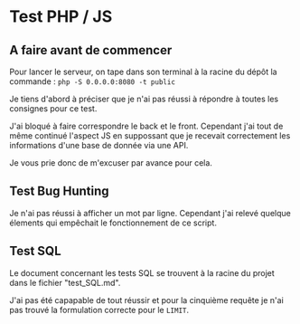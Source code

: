 # Test PHP / JS

## A faire avant de commencer

Pour lancer le serveur, on tape dans son terminal à la racine du dépôt la commande :
`php -S 0.0.0.0:8080 -t public`

Je tiens d'abord à préciser que je n'ai pas réussi à répondre à toutes les consignes pour ce test.

J'ai bloqué à faire correspondre le back et le front.
Cependant j'ai tout de même continué l'aspect JS en suppossant que je recevait correctement les informations d'une base de donnée via une API.

Je vous prie donc de m'excuser par avance pour cela.

## Test Bug Hunting

Je n'ai pas réussi à afficher un mot par ligne. Cependant j'ai relevé quelque élements qui empêchait le fonctionnement de ce script.

## Test SQL

Le document concernant les tests SQL se trouvent à la racine du projet dans le fichier "test_SQL.md".

J'ai pas été capapable de tout réussir et pour la cinquième requête je n'ai pas trouvé la formulation correcte pour le `LIMIT`.

